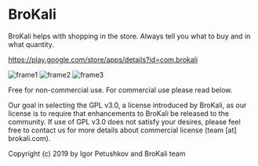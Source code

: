 # BroKali

BroKali helps with shopping in the store. Always tell you what to buy and in what quantity.

https://play.google.com/store/apps/details?id=com.brokali

![frame1](https://raw.githubusercontent.com/kroppli/brokali/master/screenshots/Frame1.png)
![frame2](https://raw.githubusercontent.com/kroppli/brokali/master/screenshots/Frame2.png)
![frame3](https://raw.githubusercontent.com/kroppli/brokali/master/screenshots/Frame3.png)

Free for non-commercial use. For commercial use please read below.

Our goal in selecting the GPL v3.0, a license introduced by BroKali, as our license is to require that enhancements to BroKali be released to the community. If use of GPL v3.0 does not satisfy your desires, please feel free to contact us for more details about commercial license (team [at] brokali.com).

Copyright (c) 2019 by Igor Petushkov and BroKali team